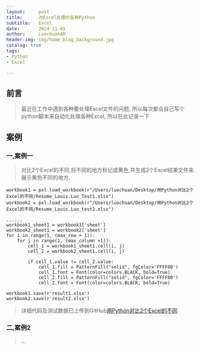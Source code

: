```yaml
---
layout:     post
title:      对Excel处理的各种Python
subtitle:   Excel
date:       2024-11-01
author:     LuochuanAD
header-img: img/home_blog_background.jpg
catalog: true
tags:
- Python 
- Excel

---
```


## 前言

>最近在工作中遇到各种要处理Excel文件的问题, 所以每次都会自己写个python脚本来自动化处理各种Excel, 所以在此记录一下



## 案例


### 一,案例一

> 对比2个Excel的不同,将不同的地方标记成黄色,并生成2个Excel结果文件来展示黄色不同的地方.
> 

```
workbook1 = pxl.load_workbook(r"/Users/luochuan/Desktop/用Python对比2个Excel的不同/Resume_Louis.Luo_Test1.xlsx")
workbook2 = pxl.load_workbook(r"/Users/luochuan/Desktop/用Python对比2个Excel的不同/Resume_Louis.Luo_test2.xlsx")

......
workbook1_sheet1 = workbook1['sheet']
workbook2_sheet1 = workbook2['sheet']
for i in range(1, (max_row + 1)):
    for j in range(1, (max_column +1)):
        cell_1 = workbook1_sheet1.cell(i, j)
        cell_2 = workbook2_sheet1.cell(i, j)
        
        if cell_1.value != cell_2.value:
            cell_1.fill = PatternFill("solid", fgColor='FFFF00')
            cell_1.font = Font(color=colors.BLACK, bold=True)
            cell_2.fill = PatternFill("solid", fgColor='FFFF00')
            cell_2.font = Font(color=colors.BLACK, bold=True)

workbook1.save(r'result1.xlsx')
workbook2.save(r'result2.xlsx')
```

>详细代码及测试数据已上传到GitHub[用Python对比2个Excel的不同](https://github.com/LuochuanAD/PythonProject/tree/main/%E7%94%A8Python%E5%AF%B9%E6%AF%942%E4%B8%AAExcel%E7%9A%84%E4%B8%8D%E5%90%8C) 



### 二,案例2
> ...

